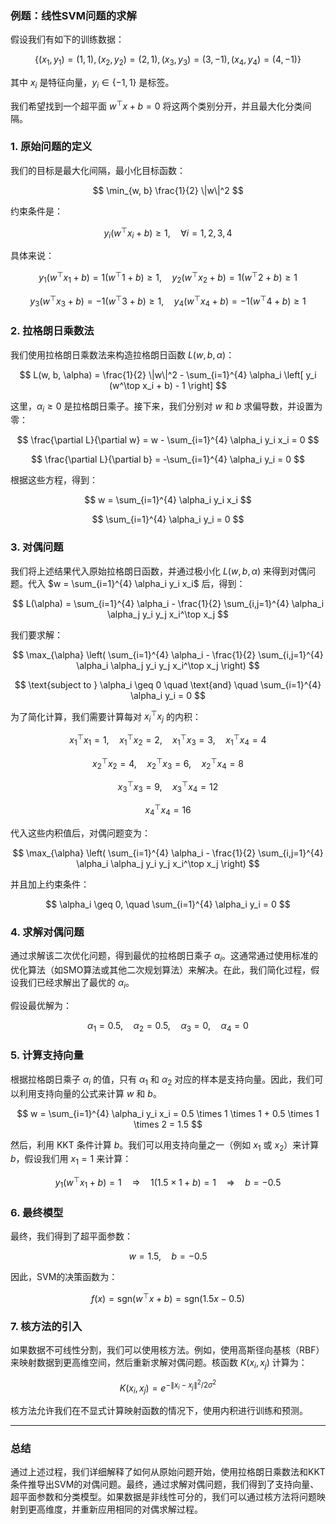### 例题：线性SVM问题的求解

假设我们有如下的训练数据：

$$
\{(x_1, y_1) = (1, 1), (x_2, y_2) = (2, 1), (x_3, y_3) = (3, -1), (x_4, y_4) = (4, -1)\}
$$

其中 $x_i$ 是特征向量，$y_i \in \{-1, 1\}$ 是标签。

我们希望找到一个超平面 $w^\top x + b = 0$ 将这两个类别分开，并且最大化分类间隔。

### 1. **原始问题的定义**

我们的目标是最大化间隔，最小化目标函数：

$$
\min_{w, b} \frac{1}{2} \|w\|^2
$$

约束条件是：

$$
y_i (w^\top x_i + b) \geq 1, \quad \forall i = 1, 2, 3, 4
$$

具体来说：

$$
y_1 (w^\top x_1 + b) = 1(w^\top 1 + b) \geq 1, \quad y_2 (w^\top x_2 + b) = 1(w^\top 2 + b) \geq 1
$$

$$
y_3 (w^\top x_3 + b) = -1(w^\top 3 + b) \geq 1, \quad y_4 (w^\top x_4 + b) = -1(w^\top 4 + b) \geq 1
$$

### 2. **拉格朗日乘数法**

我们使用拉格朗日乘数法来构造拉格朗日函数 $L(w, b, \alpha)$：

$$
L(w, b, \alpha) = \frac{1}{2} \|w\|^2 - \sum_{i=1}^{4} \alpha_i \left[ y_i (w^\top x_i + b) - 1 \right]
$$

这里，$\alpha_i \geq 0$ 是拉格朗日乘子。接下来，我们分别对 $w$ 和 $b$ 求偏导数，并设置为零：

$$
\frac{\partial L}{\partial w} = w - \sum_{i=1}^{4} \alpha_i y_i x_i = 0
$$

$$
\frac{\partial L}{\partial b} = -\sum_{i=1}^{4} \alpha_i y_i = 0
$$

根据这些方程，得到：

$$
w = \sum_{i=1}^{4} \alpha_i y_i x_i
$$

$$
\sum_{i=1}^{4} \alpha_i y_i = 0
$$

### 3. **对偶问题**

我们将上述结果代入原始拉格朗日函数，并通过极小化 $L(w, b, \alpha)$ 来得到对偶问题。代入 $w = \sum_{i=1}^{4} \alpha_i y_i x_i$ 后，得到：

$$
L(\alpha) = \sum_{i=1}^{4} \alpha_i - \frac{1}{2} \sum_{i,j=1}^{4} \alpha_i \alpha_j y_i y_j x_i^\top x_j
$$

我们要求解：

$$
\max_{\alpha} \left( \sum_{i=1}^{4} \alpha_i - \frac{1}{2} \sum_{i,j=1}^{4} \alpha_i \alpha_j y_i y_j x_i^\top x_j \right)
$$

$$
\text{subject to } \alpha_i \geq 0 \quad \text{and} \quad \sum_{i=1}^{4} \alpha_i y_i = 0
$$

为了简化计算，我们需要计算每对 $x_i^\top x_j$ 的内积：

$$
x_1^\top x_1 = 1, \quad x_1^\top x_2 = 2, \quad x_1^\top x_3 = 3, \quad x_1^\top x_4 = 4
$$

$$
x_2^\top x_2 = 4, \quad x_2^\top x_3 = 6, \quad x_2^\top x_4 = 8
$$

$$
x_3^\top x_3 = 9, \quad x_3^\top x_4 = 12
$$

$$
x_4^\top x_4 = 16
$$

代入这些内积值后，对偶问题变为：

$$
\max_{\alpha} \left( \sum_{i=1}^{4} \alpha_i - \frac{1}{2} \sum_{i,j=1}^{4} \alpha_i \alpha_j y_i y_j x_i^\top x_j \right)
$$

并且加上约束条件：

$$
\alpha_i \geq 0, \quad \sum_{i=1}^{4} \alpha_i y_i = 0
$$

### 4. **求解对偶问题**

通过求解该二次优化问题，得到最优的拉格朗日乘子 $\alpha_i$。这通常通过使用标准的优化算法（如SMO算法或其他二次规划算法）来解决。在此，我们简化过程，假设我们已经求解出了最优的 $\alpha_i$。

假设最优解为：

$$
\alpha_1 = 0.5, \quad \alpha_2 = 0.5, \quad \alpha_3 = 0, \quad \alpha_4 = 0
$$

### 5. **计算支持向量**

根据拉格朗日乘子 $\alpha_i$ 的值，只有 $\alpha_1$ 和 $\alpha_2$ 对应的样本是支持向量。因此，我们可以利用支持向量的公式来计算 $w$ 和 $b$。

$$
w = \sum_{i=1}^{4} \alpha_i y_i x_i = 0.5 \times 1 \times 1 + 0.5 \times 1 \times 2 = 1.5
$$

然后，利用 KKT 条件计算 $b$。我们可以用支持向量之一（例如 $x_1$ 或 $x_2$）来计算 $b$，假设我们用 $x_1 = 1$ 来计算：

$$
y_1 (w^\top x_1 + b) = 1 \quad \Rightarrow \quad 1(1.5 \times 1 + b) = 1 \quad \Rightarrow \quad b = -0.5
$$

### 6. **最终模型**

最终，我们得到了超平面参数：

$$
w = 1.5, \quad b = -0.5
$$

因此，SVM的决策函数为：

$$
f(x) = \text{sgn}(w^\top x + b) = \text{sgn}(1.5x - 0.5)
$$

### 7. **核方法的引入**

如果数据不可线性分割，我们可以使用核方法。例如，使用高斯径向基核（RBF）来映射数据到更高维空间，然后重新求解对偶问题。核函数 $K(x_i, x_j)$ 计算为：

$$
K(x_i, x_j) = e^{-\|x_i - x_j\|^2 / 2\sigma^2}
$$

核方法允许我们在不显式计算映射函数的情况下，使用内积进行训练和预测。

---

### 总结

通过上述过程，我们详细解释了如何从原始问题开始，使用拉格朗日乘数法和KKT条件推导出SVM的对偶问题。最终，通过求解对偶问题，我们得到了支持向量、超平面参数和分类模型。如果数据是非线性可分的，我们可以通过核方法将问题映射到更高维度，并重新应用相同的对偶求解过程。
